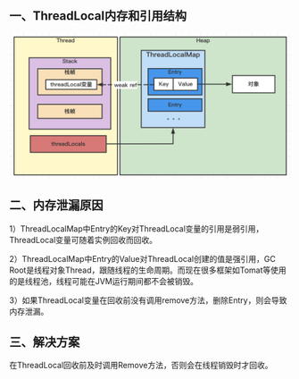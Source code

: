 ## 一、ThreadLocal内存和引用结构

![image-20220316214257203](../../../src/main/resources/picture/image-20220316214257203.png)

## 二、内存泄漏原因

1）ThreadLocalMap中Entry的Key对ThreadLocal变量的引用是弱引用，ThreadLocal变量可随着实例回收而回收。

2）ThreadLocalMap中Entry的Value对ThreadLocal创建的值是强引用，GC Root是线程对象Thread，跟随线程的生命周期。而现在很多框架如Tomat等使用的是线程池，线程可能在JVM运行期间都不会被销毁。

3）如果ThreadLocal变量在回收前没有调用remove方法，删除Entry，则会导致内存泄漏。

## 三、解决方案

在ThreadLocal回收前及时调用Remove方法，否则会在线程销毁时才回收。